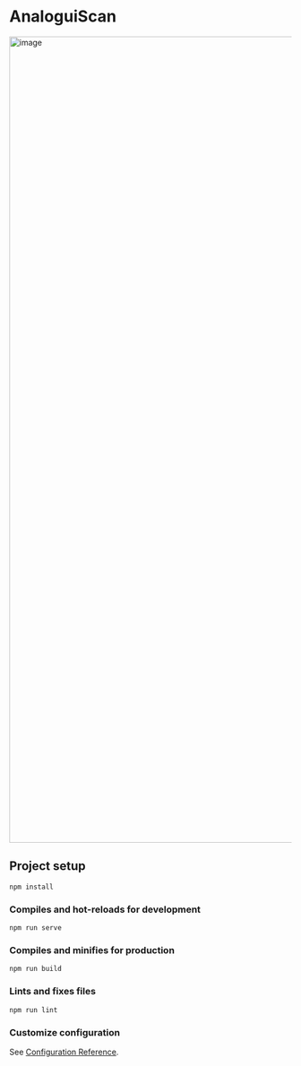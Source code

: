 # AnaloguiScan

[<img width="1440" alt="image" src="https://github.com/ChenghengLi/Hack4Good2024/assets/80062217/aaecd929-a5f3-438a-9853-5b794268bba5">](https://drive.google.com/file/d/1oI-5B9OH_Ed3pxHjIWTD6Yk3jCs9Sr8d/view?usp=drive_link)

## Project setup

```
npm install
```

### Compiles and hot-reloads for development

```
npm run serve
```

### Compiles and minifies for production

```
npm run build
```

### Lints and fixes files

```
npm run lint
```

### Customize configuration

See [Configuration Reference](https://cli.vuejs.org/config/).
